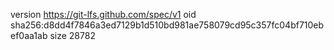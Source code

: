 version https://git-lfs.github.com/spec/v1
oid sha256:d8dd4f7846a3ed7129b1d510bd981ae758079cd95c357fc04bf710ebef0aa1ab
size 28782
